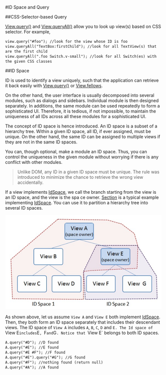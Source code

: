 #ID Space and Query

##CSS-Selector-based Query

[View.query()](api:view) and [View.queryAll()](api:view) allow you to look up view(s) based on CSS selector. For example,

    view.query("#foo"); //look for the view whose ID is foo
    view.queryAll("TextBox:firstChild"); //look for all TextView(s) that are the first child
    view.queryAll(".foo Switch.v-small"); //look for all Switch(es) with the given CSS classes

##ID Space

ID is used to identify a view uniquely, such that the application can retrieve it back easily with [View.query()](api:view) or [View.fellows](api:view).

On the other hand, the user interface is usually decomposed into several modules, such as dialogs and sidebars. Individual module is then designed separately. In additions, the same module can be used repeatedly to form a sophisticated UI. Therefore, it is tedious, if not impossible, to maintain the uniqueness of all IDs across all these modules for a sophisticated UI.

The concept of ID space is hence introduced. An ID space is a subset of a hierarchy tree. Within a given ID space, all ID, if ever assigned, must be unique. On the other hand, the same ID can be assigned to multiple views if they are not in the same ID spaces.

You can, though optional, make a module an ID space. Thus, you can control the uniqueness in the given module without worrying if there is any conflict with other modules.

> Unlike DOM, any ID in a given ID space must be unique. The rule was introduced to minimize the chance to retrieve the wrong view accidentally.

If a view implements [IdSpace](api:view), we call the branch starting from the view is an ID space, and the view is the spa ce owner. [Section](api:view) is a typical example implementing [IdSpace](api:view). You can use it to partition a hierarchy tree into several ID spaces.

![ID Spaces](idspace.jpg?raw=true)

As shown above, let us assume `View A` and `View E` both implement [IdSpace](api:view). Then, they both form an ID space separately that includes their descendant views. The ID space of `View A` includes `A`,  `B`, `C`, `D` and `E. The Id space of `View E` includes `E`, `F` and `G`. Notice that `View E` belongs to both ID spaces.

    A.query("#D"); //D found
    A.query("#E"); //E found
    A.query("#E #F"); //F found
    A.query("#E").query("#G"); //G found
    A.query("#F"); //nothing found (return null)
    A.query("#A"); //A found
